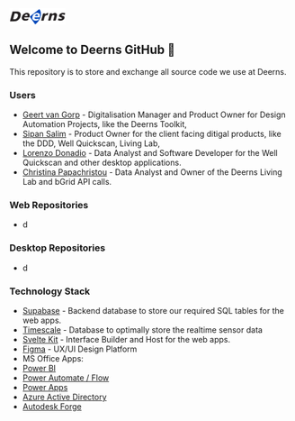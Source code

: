  <img src="https://github.com/deerns/.github/blob/main/deerns_icon_big.png" width="100">
 
 ## Welcome to Deerns GitHub 👋
 This repository is to store and exchange all source code we use at Deerns.
 
### Users

 - [Geert van Gorp](https://github.com/orgs/deerns/people/gvangorp) - Digitalisation Manager and Product Owner for Design Automation Projects, like the Deerns Toolkit, 
 - [Sipan Salim](https://github.com/orgs/deerns/people/sipaan) - Product Owner for the client facing ditigal products, like the DDD, Well Quickscan, Living Lab,
 - [Lorenzo Donadio](https://github.com/orgs/deerns/people/lorenzodonadio) - Data Analyst and Software Developer for the Well Quickscan and other desktop applications.
 - [Christina Papachristou](https://github.com/orgs/deerns/people/christinapapachristou) - Data Analyst and Owner of the Deerns Living Lab and bGrid API calls.

 
  ### Web Repositories

- d
### Desktop Repositories


- d

### Technology Stack
- [Supabase](https://app.supabase.io/) - Backend database to store our required SQL tables for the web apps.
- [Timescale](https://www.timescale.com/) - Database to optimally store the realtime sensor data
- [Svelte Kit](https://kit.svelte.dev/) - Interface Builder and Host for the web apps.
- [Figma](https://www.figma.com/) - UX/UI Design Platform
- MS Office Apps:
 - [Power BI](https://app.powerbi.com/)
 - [Power Automate / Flow](https://emea.flow.microsoft.com/)
 - [Power Apps](https://make.powerapps.com/)
 - [Azure Active Directory](https://portal.azure.com/)
- [Autodesk Forge](https://developer.autodesk.com/)

<!--

**Here are some ideas to get you started:**

🙋‍♀️ A short introduction - what is your organization all about?
🌈 Contribution guidelines - how can the community get involved?
👩‍💻 Useful resources - where can the community find your docs? Is there anything else the community should know?
🍿 Fun facts - what does your team eat for breakfast?
🧙 Remember, you can do mighty things with the power of [Markdown](https://docs.github.com/github/writing-on-github/getting-started-with-writing-and-formatting-on-github/basic-writing-and-formatting-syntax)
 ![Alt text](https://github.com/deerns/.github/blob/main/deerns_icon_big.png?raw=true | width=100)

-->
